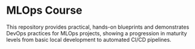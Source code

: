 # MLOps Course 
This repository provides practical, hands-on blueprints and demonstrates DevOps practices for MLOps projects, showing a progression in maturity levels from basic local development to automated CI/CD pipelines.
